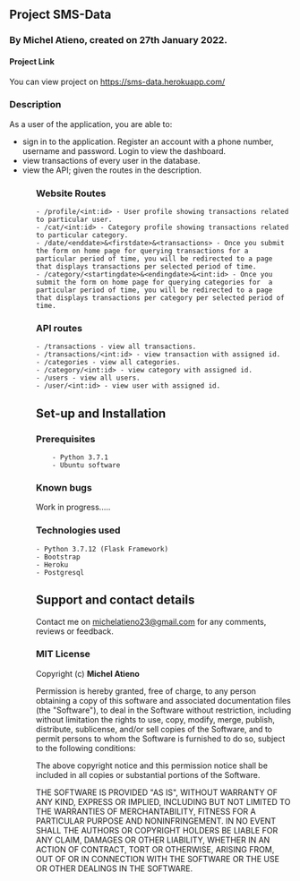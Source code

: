 ## Project SMS-Data
### By Michel Atieno, created on 27th January 2022.

####  Project Link
You can view project on https://sms-data.herokuapp.com/

### Description
 As a user of the application, you are able to:
<ul>
    <li>sign in to the application. Register an account with a phone number, username and password. Login to view the dashboard.</li>
    <li>view transactions of every user in the database.</li>
    <li>view the API; given the routes in the description.</li>
<ul>

### Website Routes
    - /profile/<int:id> - User profile showing transactions related to particular user.
    - /cat/<int:id> - Category profile showing transactions related to particular category.
    - /date/<enddate>&<firstdate>&<transactions> - Once you submit the form on home page for querying transactions for a particular period of time, you will be redirected to a page that displays transactions per selected period of time.
    - /category/<startingdate>&<endingdate>&<int:id> - Once you submit the form on home page for querying categories for  a particular period of time, you will be redirected to a page that displays transactions per category per selected period of time.


### API routes
    - /transactions - view all transactions.
    - /transactions/<int:id> - view transaction with assigned id.
    - /categories - view all categories.
    - /category/<int:id> - view category with assigned id.
    - /users - view all users.
    - /user/<int:id> - view user with assigned id.

## Set-up and Installation
###     Prerequisites
        - Python 3.7.1
        - Ubuntu software           

###  Known bugs
Work in progress.....


### Technologies used
    - Python 3.7.12 (Flask Framework)
    - Bootstrap
    - Heroku
    - Postgresql


## Support and contact details
Contact me on michelatieno23@gmail.com for any comments, reviews or feedback.

### MIT License
Copyright (c) **Michel Atieno**

Permission is hereby granted, free of charge, to any person obtaining a copy of this software and associated documentation files (the "Software"), to deal in the Software without restriction, including without limitation the rights to use, copy, modify, merge, publish, distribute, sublicense, and/or sell copies of the Software, and to permit persons to whom the Software is furnished to do so, subject to the following conditions:

The above copyright notice and this permission notice shall be included in all copies or substantial portions of the Software.

THE SOFTWARE IS PROVIDED "AS IS", WITHOUT WARRANTY OF ANY KIND, EXPRESS OR IMPLIED, INCLUDING BUT NOT LIMITED TO THE WARRANTIES OF MERCHANTABILITY, FITNESS FOR A PARTICULAR PURPOSE AND NONINFRINGEMENT. IN NO EVENT SHALL THE AUTHORS OR COPYRIGHT HOLDERS BE LIABLE FOR ANY CLAIM, DAMAGES OR OTHER LIABILITY, WHETHER IN AN ACTION OF CONTRACT, TORT OR OTHERWISE, ARISING FROM, OUT OF OR IN CONNECTION WITH THE SOFTWARE OR THE USE OR OTHER DEALINGS IN THE SOFTWARE.

